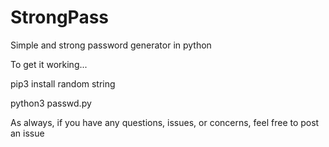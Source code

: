 # StrongPass
Simple and strong password generator in python

To get it working...

pip3 install random string

python3 passwd.py 

As always, if you have any questions, issues, or concerns, feel free to post an issue
